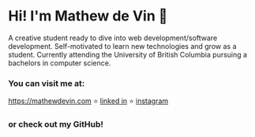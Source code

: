 # Hi! I'm Mathew de Vin 👋
A creative student ready to dive into web development/software development. Self-motivated to learn new technologies and grow as a student. Currently attending the University of British Columbia pursuing a bachelors in computer science.

### You can visit me at:
https://mathewdevin.com ⭐ [linked in](https://www.linkedin.com/in/mathew-de-vin/) ⭐ [instagram](https://www.instagram.com/mathew_dv/)

### or check out my GitHub!
